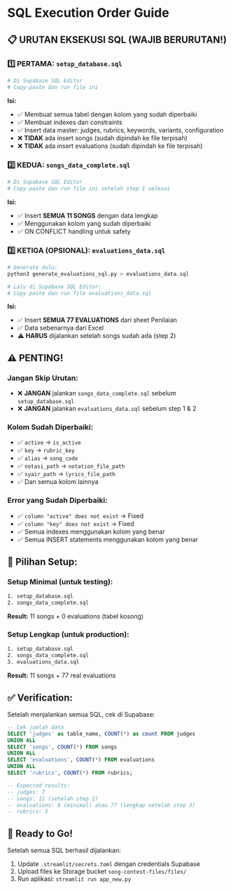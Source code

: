 # SQL Execution Order Guide

## 📋 **URUTAN EKSEKUSI SQL (WAJIB BERURUTAN!)**

### **1️⃣ PERTAMA: `setup_database.sql`**
```bash
# Di Supabase SQL Editor
# Copy-paste dan run file ini
```

**Isi:**
- ✅ Membuat semua tabel dengan kolom yang sudah diperbaiki
- ✅ Membuat indexes dan constraints
- ✅ Insert data master: judges, rubrics, keywords, variants, configuration
- ❌ **TIDAK** ada insert songs (sudah dipindah ke file terpisah)
- ❌ **TIDAK** ada insert evaluations (sudah dipindah ke file terpisah)

### **2️⃣ KEDUA: `songs_data_complete.sql`**
```bash
# Di Supabase SQL Editor
# Copy-paste dan run file ini setelah step 1 selesai
```

**Isi:**
- ✅ Insert **SEMUA 11 SONGS** dengan data lengkap
- ✅ Menggunakan kolom yang sudah diperbaiki
- ✅ ON CONFLICT handling untuk safety

### **3️⃣ KETIGA (OPSIONAL): `evaluations_data.sql`**
```bash
# Generate dulu:
python3 generate_evaluations_sql.py > evaluations_data.sql

# Lalu di Supabase SQL Editor:
# Copy-paste dan run file evaluations_data.sql
```

**Isi:**
- ✅ Insert **SEMUA 77 EVALUATIONS** dari sheet Penilaian
- ✅ Data sebenarnya dari Excel
- ⚠️ **HARUS** dijalankan setelah songs sudah ada (step 2)

## ⚠️ **PENTING!**

### **Jangan Skip Urutan:**
- ❌ **JANGAN** jalankan `songs_data_complete.sql` sebelum `setup_database.sql`
- ❌ **JANGAN** jalankan `evaluations_data.sql` sebelum step 1 & 2

### **Kolom Sudah Diperbaiki:**
- ✅ `active` → `is_active`
- ✅ `key` → `rubric_key`
- ✅ `alias` → `song_code`
- ✅ `notasi_path` → `notation_file_path`
- ✅ `syair_path` → `lyrics_file_path`
- ✅ Dan semua kolom lainnya

### **Error yang Sudah Diperbaiki:**
- ✅ `column "active" does not exist` → Fixed
- ✅ `column "key" does not exist` → Fixed
- ✅ Semua indexes menggunakan kolom yang benar
- ✅ Semua INSERT statements menggunakan kolom yang benar

## 🎯 **Pilihan Setup:**

### **Setup Minimal (untuk testing):**
```bash
1. setup_database.sql
2. songs_data_complete.sql
```
**Result:** 11 songs + 0 evaluations (tabel kosong)

### **Setup Lengkap (untuk production):**
```bash
1. setup_database.sql
2. songs_data_complete.sql
3. evaluations_data.sql
```
**Result:** 11 songs + 77 real evaluations

## ✅ **Verification:**

Setelah menjalankan semua SQL, cek di Supabase:

```sql
-- Cek jumlah data
SELECT 'judges' as table_name, COUNT(*) as count FROM judges
UNION ALL
SELECT 'songs', COUNT(*) FROM songs
UNION ALL
SELECT 'evaluations', COUNT(*) FROM evaluations
UNION ALL
SELECT 'rubrics', COUNT(*) FROM rubrics;

-- Expected results:
-- judges: 7
-- songs: 11 (setelah step 2)
-- evaluations: 0 (minimal) atau 77 (lengkap setelah step 3)
-- rubrics: 5
```

## 🚀 **Ready to Go!**

Setelah semua SQL berhasil dijalankan:
1. Update `.streamlit/secrets.toml` dengan credentials Supabase
2. Upload files ke Storage bucket `song-contest-files/files/`
3. Run aplikasi: `streamlit run app_new.py`
